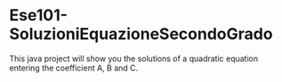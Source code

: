 # Ese101-SoluzioniEquazioneSecondoGrado
This java project will show you the solutions of a quadratic equation entering the coefficient A, B and C.

